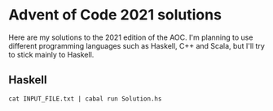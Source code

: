# Advent of Code 2021 solutions

Here are my solutions to the 2021 edition of the AOC. I'm planning to use
different programming languages such as Haskell, C++ and Scala, but I'll try to
stick mainly to Haskell.

## Haskell
```
cat INPUT_FILE.txt | cabal run Solution.hs
```
